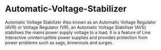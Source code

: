 # Automatic-Voltage-Stabilizer
Automatic Voltage Stabilizer Also known as an Automatic Voltage Regulator (AVR) or Voltage Regulator (VR), an Automatic Voltage Stabiliser (AVS) stabilises the mains power supply voltage to a load. It is a feature of Line Interactive uninterruptible power supplies and provides protection from power problems such as sags, brownouts and surges.

